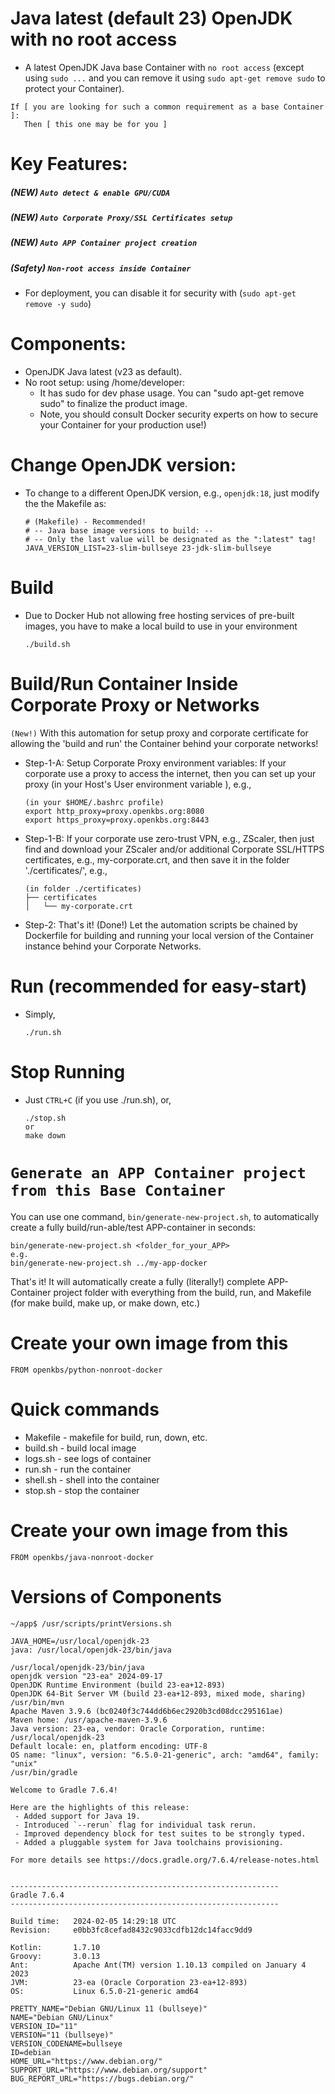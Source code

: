 # Java latest (default 23) OpenJDK with no root access 
* A latest OpenJDK Java base Container with `no root access` (except using `sudo ...` and you can remove it using `sudo apt-get remove sudo` to protect your Container). 
```
If [ you are looking for such a common requirement as a base Container ]:
   Then [ this one may be for you ]
```

# Key Features:
##### (**NEW**) `Auto detect & enable GPU/CUDA`
##### (**NEW**) `Auto Corporate Proxy/SSL Certificates setup`
##### (**NEW**) `Auto APP Container project creation`
##### (**Safety**) `Non-root access inside Container`
* For deployment, you can disable it for security with (`sudo apt-get remove -y sudo`)

# Components:
* OpenJDK Java latest (v23 as default).
* No root setup: using /home/developer:
  * It has sudo for dev phase usage. You can "sudo apt-get remove sudo" to finalize the product image.
  * Note, you should consult Docker security experts on how to secure your Container for your production use!)

# Change OpenJDK version:
* To change to a different OpenJDK version, e.g., `openjdk:18`, just modify the the Makefile as:
    ```
    # (Makefile) - Recommended!
    # -- Java base image versions to build: --
    # -- Only the last value will be designated as the ":latest" tag!
    JAVA_VERSION_LIST=23-slim-bullseye 23-jdk-slim-bullseye
    ```
# Build
* Due to Docker Hub not allowing free hosting services of pre-built images, you have to make a local build to use in your environment
    ```
    ./build.sh
    ```

# Build/Run Container Inside Corporate Proxy or Networks
`(New!)` With this automation for setup proxy and corporate certificate for allowing the 'build and run' the Container behind your corporate networks!
* Step-1-A: Setup Corporate Proxy environment variables:
    If your corporate use a proxy to access the internet, then you can set up your proxy (in your Host's User environment variable ), e.g.,
    ```
    (in your $HOME/.bashrc profile)
    export http_proxy=proxy.openkbs.org:8080
    export https_proxy=proxy.openkbs.org:8443
    ```
    
* Step-1-B: If your corporate use zero-trust VPN, e.g., ZScaler, then just find and download your ZScaler and/or additional Corporate SSL/HTTPS certificates, e.g., my-corporate.crt, and then save it in the folder './certificates/', e.g.,
    ```
    (in folder ./certificates)
    ├── certificates
    │   └── my-corporate.crt
    ```
* Step-2: That's it! (Done!) Let the automation scripts be chained by Dockerfile for building and running your local version of the Container instance behind your Corporate Networks.

# Run (recommended for easy-start)
* Simply,
    ```
    ./run.sh
    ```

# Stop Running
* Just `CTRL+C` (if you use ./run.sh), or,
    ```
    ./stop.sh
    or
    make down
    ```
# `Generate an APP Container project from this Base Container`
You can use one command, `bin/generate-new-project.sh`, to automatically create a fully build/run-able/test APP-container in seconds:
```
bin/generate-new-project.sh <folder_for_your_APP>
e.g.
bin/generate-new-project.sh ../my-app-docker
```
That's it! It will automatically create a fully (literally!) complete APP-Container project folder with everything from the build, run, and Makefile (for make build, make up, or make down, etc.)

# Create your own image from this
```
FROM openkbs/python-nonroot-docker
```

# Quick commands
* Makefile - makefile for build, run, down, etc.
* build.sh - build local image
* logs.sh - see logs of container
* run.sh - run the container
* shell.sh - shell into the container
* stop.sh - stop the container


# Create your own image from this

```
FROM openkbs/java-nonroot-docker
```

# Versions of Components
```
~/app$ /usr/scripts/printVersions.sh 

JAVA_HOME=/usr/local/openjdk-23
java: /usr/local/openjdk-23/bin/java

/usr/local/openjdk-23/bin/java
openjdk version "23-ea" 2024-09-17
OpenJDK Runtime Environment (build 23-ea+12-893)
OpenJDK 64-Bit Server VM (build 23-ea+12-893, mixed mode, sharing)
/usr/bin/mvn
Apache Maven 3.9.6 (bc0240f3c744dd6b6ec2920b3cd08dcc295161ae)
Maven home: /usr/apache-maven-3.9.6
Java version: 23-ea, vendor: Oracle Corporation, runtime: /usr/local/openjdk-23
Default locale: en, platform encoding: UTF-8
OS name: "linux", version: "6.5.0-21-generic", arch: "amd64", family: "unix"
/usr/bin/gradle

Welcome to Gradle 7.6.4!

Here are the highlights of this release:
 - Added support for Java 19.
 - Introduced `--rerun` flag for individual task rerun.
 - Improved dependency block for test suites to be strongly typed.
 - Added a pluggable system for Java toolchains provisioning.

For more details see https://docs.gradle.org/7.6.4/release-notes.html


------------------------------------------------------------
Gradle 7.6.4
------------------------------------------------------------

Build time:   2024-02-05 14:29:18 UTC
Revision:     e0bb3fc8cefad8432c9033cdfb12dc14facc9dd9

Kotlin:       1.7.10
Groovy:       3.0.13
Ant:          Apache Ant(TM) version 1.10.13 compiled on January 4 2023
JVM:          23-ea (Oracle Corporation 23-ea+12-893)
OS:           Linux 6.5.0-21-generic amd64

PRETTY_NAME="Debian GNU/Linux 11 (bullseye)"
NAME="Debian GNU/Linux"
VERSION_ID="11"
VERSION="11 (bullseye)"
VERSION_CODENAME=bullseye
ID=debian
HOME_URL="https://www.debian.org/"
SUPPORT_URL="https://www.debian.org/support"
BUG_REPORT_URL="https://bugs.debian.org/"
```
